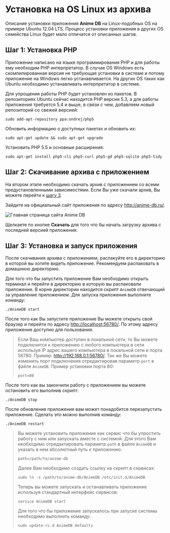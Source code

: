 # Установка на OS Linux из архива

Описание установки приложения **Anime DB** на Linux-подобных OS на примере Ubuntu 12.04 LTS.
Процесс установки приложения в других OS семейства Linux будет мало отличатся от описанных шагов.

<a name="stap-1"></a>

## Шаг 1: Установка PHP

Приложение написано на языке программирования PHP и для работы ему необходим PHP интерпретатор. В случае OS Windows
есть скомпилированная версия не требующая установки в системе и потому приложение на Windows легко устанавливается. На
других OS таких как Ubuntu необходимо устанавливать интерпретатор в системе.

Для упрощения работы PHP будет установлен из пакетов. В репозиториях Ubuntu сейчас находится PHP версии 5.3, а для
работы приложения требуется 5.4 и выше, в связи с чем, добавляем новый репозиторий со свежей версией:

    sudo add-apt-repository ppa:ondrej/php5

Обновить информацию о доступных пакетах и обновить их:

    sudo apt-get update && sudo apt-get upgrade

Установить PHP 5.5 и основные расширения:

    sudo apt-get install php5-cli php5-curl php5-gd php5-sqlite php5-tidy

<a name="stap-2"></a>

## Шаг 2: Скачивание архива с приложением

На втором этапе необходимо скачать архив с приложением со всеми предустановленными зависимостями.
Если Вы уже скачали архив, Вы можете перейти к [шагу 3](#stap-3).

Зайдите на официальный сайт приложения по адресу http://anime-db.ru/.

![Главная страница сайта Anime DB](https://raw.github.com/anime-db/anime-db-docs/master/images/ru/install/home_page_nix.jpg)

Щелкаете по кнопке **Скачать** для того что бы начать загрузку архива c последней версией приложения.

<a name="stap-3"></a>

## Шаг 3: Установка и запуск приложения

После скачивания архива с приложением, распакуйте его в директорию в которой вы хотите видеть приложение. Рекомендуем
распаковать в домашнюю директорию.

Для того что бы запустить приложение Вам необходимо открыть терминал и перейти в директорию в которую вы
распаковали приложение. В корне директории находится скрипт `AnimeDB` отвечающий за управление приложением.
Для запуска приложения выполните команду:

    ./AnimeDB start

После того как Вы запустите приложение Вы можете открыть свой браузер и перейти по адресу <http://localhost:56780/>. По этому адресу
приложение доступно для пользования.

> Если Ваш компьютер доступен в локальной сети, то Вы можете подключится к приложению с любого компьютера в сети
используя IP адрес вашего компьютера в локальной сети и порта 56780. Пример: <http://192.168.0.1:56780/>. Так же Вы можете
изменить порт подключения отредактировав параметр `port` в файле `AnimeDB`. Пример установки порта 80:
> ```
> port=80
> ```

После того как вы закончили работу с приложением вы можете остановить его выполнив скрипт:

    ./AnimeDB stop

После обновления приложения вам может понадобится перезапустить приложение. Сделать это можно выполнив команду:

    ./AnimeDB restart

> Вы можете установить приложение как сервис что бы упростить работу с ним или запускать вместе с системой. Для этого
Вам необходимо отредактировать параметр `path` в файле `AnimeDB` и указать в нем абсолютный путь к приложению.
> ```
> path=/path/to/anime-db
> ```
> Далее Вам необходимо создать ссылку на скрипт в сервисах:
> ```
> sudo ln -s /path/to/anime-db/AnimeDB /etc/init.d/AnimeDB
> ```
> Теперь вы можете запускать и останавливать приложение используя стандартный интерфейс сервисов:
> ```
> service AnimeDB start
> ```
> Для того что бы приложение запускалось при запуске системы необходимо выполнить команду:
> ```
> sudo update-rc.d AnimeDB defaults
> ```